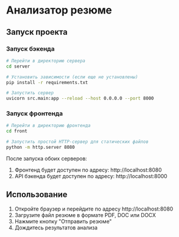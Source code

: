# Анализатор резюме

## Запуск проекта

### Запуск бэкенда

```bash
# Перейти в директорию сервера
cd server

# Установить зависимости (если еще не установлены)
pip install -r requirements.txt

# Запустить сервер
uvicorn src.main:app --reload --host 0.0.0.0 --port 8000
```

### Запуск фронтенда

```bash
# Перейти в директорию фронтенда
cd front

# Запустить простой HTTP-сервер для статических файлов
python -m http.server 8080
```

После запуска обоих серверов:
1. Фронтенд будет доступен по адресу: http://localhost:8080
2. API бэкенда будет доступен по адресу: http://localhost:8000

## Использование

1. Откройте браузер и перейдите по адресу http://localhost:8080
2. Загрузите файл резюме в формате PDF, DOC или DOCX
3. Нажмите кнопку "Отправить резюме"
4. Дождитесь результатов анализа
